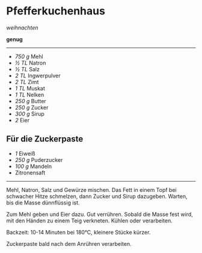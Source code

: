 # Pfefferkuchenhaus


*weihnachten*

**genug**

---

- *750 g* Mehl
- *½ TL* Natron
- *½ TL* Salz
- *2 TL* Ingwerpulver
- *2 TL* Zimt
- *1 TL* Muskat
- *1 TL* Nelken
- *250 g* Butter
- *250 g* Zucker
- *300 g* Sirup
- *2* Eier

## Für die Zuckerpaste

- *1* Eiweiß
- *250 g* Puderzucker
- *100 g* Mandeln
- Zitronensaft

---

Mehl, Natron, Salz und Gewürze mischen. Das Fett in einem Topf bei schwacher Hitze schmelzen, dann Zucker und Sirup
dazugeben. Warten, bis die Masse dünnflüssig ist.

Zum Mehl geben und Eier dazu. Gut verrühren. Sobald die Masse fest wird, mit den Händen zu einem Teig verkneten. Kühlen
oder verarbeiten.

Backzeit: 10-14 Minuten bei 180°C, kleinere Stücke kürzer.

Zuckerpaste bald nach dem Anrühren verarbeiten.
